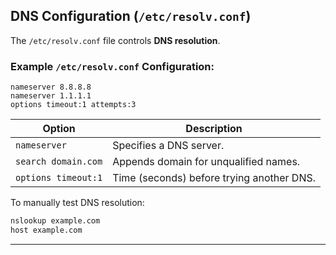 
## **DNS Configuration (`/etc/resolv.conf`)**
The `/etc/resolv.conf` file controls **DNS resolution**.

### **Example `/etc/resolv.conf` Configuration:**
```plaintext
nameserver 8.8.8.8
nameserver 1.1.1.1
options timeout:1 attempts:3
```
| Option | Description |
|--------|-------------|
| `nameserver` | Specifies a DNS server. |
| `search domain.com` | Appends domain for unqualified names. |
| `options timeout:1` | Time (seconds) before trying another DNS. |

To manually test DNS resolution:
```bash
nslookup example.com
host example.com
```

---
